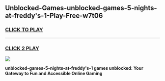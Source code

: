 
## Unblocked-Games-unblocked-games-5-nights-at-freddy's-1-Play-Free-w7t06
<h3>
<a href="https://premium76.site?title=unblocked-games-5-nights-at-freddy's-1&ref=10A">CLICK TO PLAY</a></h3>
<hr>

<h3>
<a href="https://premium76.site?title=unblocked-games-5-nights-at-freddy's-1&ref=10A">CLICK 2 PLAY</a>
  
</h3>

<a href="https://premium76.site?title=unblocked-games-5-nights-at-freddy's-1&ref=10A"><img src="https://clearcache.store/games.png"></a>


**unblocked-games-5-nights-at-freddy's-1 games unblocked: Your Gateway to Fun and Accessible Online Gaming**

